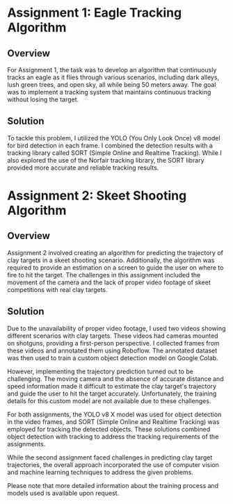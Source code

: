 # Assignment 1: Eagle Tracking Algorithm

## Overview
For Assignment 1, the task was to develop an algorithm that continuously tracks an eagle as it flies through various scenarios, including dark alleys, lush green trees, and open sky, all while being 50 meters away. The goal was to implement a tracking system that maintains continuous tracking without losing the target.

## Solution
To tackle this problem, I utilized the YOLO (You Only Look Once) v8 model for bird detection in each frame. I combined the detection results with a tracking library called SORT (Simple Online and Realtime Tracking). While I also explored the use of the Norfair tracking library, the SORT library provided more accurate and reliable tracking results.


# Assignment 2: Skeet Shooting Algorithm

## Overview
Assignment 2 involved creating an algorithm for predicting the trajectory of clay targets in a skeet shooting scenario. Additionally, the algorithm was required to provide an estimation on a screen to guide the user on where to fire to hit the target. The challenges in this assignment included the movement of the camera and the lack of proper video footage of skeet competitions with real clay targets.

## Solution
Due to the unavailability of proper video footage, I used two videos showing different scenarios with clay targets. These videos had cameras mounted on shotguns, providing a first-person perspective. I collected frames from these videos and annotated them using Roboflow. The annotated dataset was then used to train a custom object detection model on Google Colab.

However, implementing the trajectory prediction turned out to be challenging. The moving camera and the absence of accurate distance and speed information made it difficult to estimate the clay target's trajectory and guide the user to hit the target accurately. Unfortunately, the training details for this custom model are not available due to these challenges.

For both assignments, the YOLO v8 X model was used for object detection in the video frames, and SORT (Simple Online and Realtime Tracking) was employed for tracking the detected objects. These solutions combined object detection with tracking to address the tracking requirements of the assignments.

While the second assignment faced challenges in predicting clay target trajectories, the overall approach incorporated the use of computer vision and machine learning techniques to address the given problems.

Please note that more detailed information about the training process and models used is available upon request.
